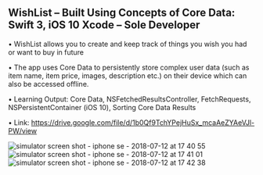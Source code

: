 ##	WishList – Built Using Concepts of Core Data: Swift 3, iOS 10 Xcode – Sole Developer

•	WishList allows you to create and keep track of things you wish you had or want to buy in future

•	The app uses Core Data to persistently store complex user data (such as item name, item price, images, description etc.) on their device which can also be accessed offline.

•	Learning Output: Core Data, NSFetchedResultsController, FetchRequests, NSPersistentContainer (iOS 10), Sorting Core Data Results

•	Link: https://drive.google.com/file/d/1b0Qf9TchYPejHuSx_mcaAeZYAeVJl-PW/view

![simulator screen shot - iphone se - 2018-07-12 at 17 40 55](https://user-images.githubusercontent.com/16966560/42666619-1dfaec1c-85fb-11e8-9984-6c7eab9e2e0f.png)
![simulator screen shot - iphone se - 2018-07-12 at 17 41 01](https://user-images.githubusercontent.com/16966560/42666620-1e11b0f0-85fb-11e8-9e24-8eb93fa0ea5f.png)
![simulator screen shot - iphone se - 2018-07-12 at 17 42 38](https://user-images.githubusercontent.com/16966560/42666621-1e3e9552-85fb-11e8-9acc-2f30d2a82c5e.png)
